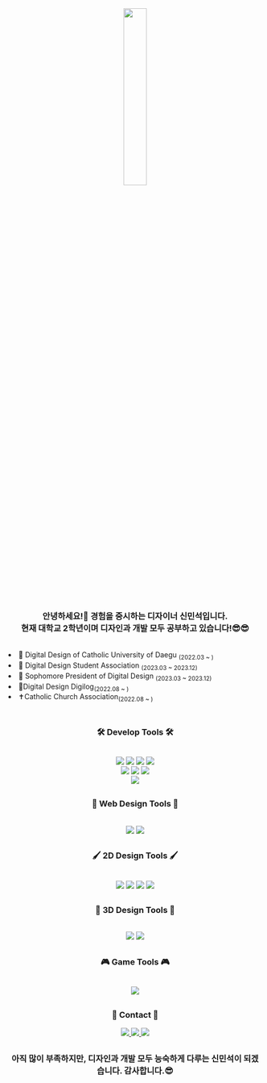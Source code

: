 <div align="center">
<img src='https://s3.amazonaws.com/www-inside-design/uploads/2019/02/designdevunicorn.jpg'  style="width:30%;">

 
  ### 안녕하세요!👋 경험을 중시하는 디자이너 신민석입니다.<br> 현재 대학교 2학년이며 디자인과 개발 모두 공부하고 있습니다!😎😎
</div>
<div align="left">
  <br>
  <li> 🏫 Digital Design of Catholic University of Daegu <sub>(2022.03 ~ )</sub></li>
  <li> 🦢 Digital Design Student Association <sub>(2023.03 ~ 2023.12)</sub></li>
  <li> 🦢 Sophomore President of Digital Design  <sub>(2023.03 ~ 2023.12)</sub></li>

  <li>  📖Digital Design Digilog<sub>(2022.08 ~ )</sub></li>
  <li>  ✝️Catholic Church Association<sub>(2022.08 ~ )</sub></li>
  <br>
</div>

<div align="center" >
  
  ##
  
  ### 🛠 Develop Tools 🛠
  <div align="center">
  <br>
   <img src="https://img.shields.io/badge/HTML5-F24E1E?style=flat-square&logo=HTML5&logoColor=white"/> 
   <img src="https://img.shields.io/badge/CSS3-1572B6?style=flat-square&logo=CSS3&logoColor=white"/> 
   <img src="https://img.shields.io/badge/Javascript-F7DF1E?style=flat-square&logo=JavaScript&logoColor=white"/>  
   <img src="https://img.shields.io/badge/jQuary-0769AD?style=flat-square&logo=jquery&logoColor=white"/>
   <br>
   <img src="https://img.shields.io/badge/React-61DAFB?style=flat-square&logo=React&logoColor=white"/>
   <img src="https://img.shields.io/badge/Vue.js-4FC08D?style=flat-square&logo=vuedotjs&logoColor=white"/>
   <img src="https://img.shields.io/badge/Next.js-000?style=flat-square&logo=nextdotjs&logoColor=white"/>
   <br>
   <img src="https://img.shields.io/badge/CSharp-00599C?style=flat-square&logo=csharp&logoColor=white"/>
   <br>

  ##
  
   
  ### 🎨 Web Design Tools 🎨
  <div align="center">
  <br>
   <img src="https://img.shields.io/badge/Figma-F24E1E?style=flat-square&logo=Figma&logoColor=white"/> 
   <img src="https://img.shields.io/badge/AdobeXD-FF61F6?style=flat-square&logo=adobexd&logoColor=white"/> 
  <br>

   ##
  
   
  ### 🖌️ 2D Design Tools 🖌️
  <div align="center">
  <br>
   <img src="https://img.shields.io/badge/AdobeIllustrator-FF9A00?style=flat-square&logo=adobeillustrator&logoColor=white"/> 
   <img src="https://img.shields.io/badge/AdobePhotoshop-31A8FF?style=flat-square&logo=adobephotoshop&logoColor=white"/>
   <img src="https://img.shields.io/badge/AdobeInDesign-FF3366?style=flat-square&logo=adobeindesign&logoColor=white"/> 
   <img src="https://img.shields.io/badge/AdobePremierePro-9999FF?style=flat-square&logo=adobepremierepro&logoColor=white"/>
   <br>
  
   ##
  
   
  ### 🤖 3D Design Tools 🤖
  <div align="center">
  <br>
   <img src="https://img.shields.io/badge/Blender-F5792A?style=flat-square&logo=blender&logoColor=white"/> 
   <img src="https://img.shields.io/badge/3DSMAX-000000?style=flat-square&logo=autodesk&logoColor=white"/> 
  <br>

   ##
  
   
  ### 🎮 Game Tools 🎮
  <div align="center">
  <br>
   <img src="https://img.shields.io/badge/Unity-FFFFFF?style=flat-square&logo=unity&logoColor=black"/> 
  <br>
  
  ##
  ### 📩 Contact 📩
  <div align="center">
    <a href="https://www.instagram.com/xx_xstyles/">
      <img src="https://img.shields.io/badge/xx_xstyles-E4405F?style=square&logo=instagram&logoColor=white"/> 
    </a>
    <a>
     <a href="https://open.spotify.com/user/21prics5y56va4jl4qxvm5o2a?si=3f305ea7c1864352">
      <img src="https://img.shields.io/badge/daaoko-1DB954?style=square&logo=spotify&logoColor=white"/> 
    </a>
    <a>
      <img src="https://img.shields.io/badge/m1nseokdesign@gmail.com-EE4353?style=square&logo=gmail&logoColor=white"/> 
    </a>
   
 ##
 ### 아직 많이 부족하지만, 디자인과 개발 모두 능숙하게 다루는 신민석이 되겠습니다. 감사합니다.😎
  </div>
</div>
